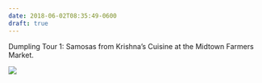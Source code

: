 ```yaml
---
date: 2018-06-02T08:35:49-0600
draft: true
---
```




Dumpling Tour 1: Samosas from Krishna’s Cuisine at the Midtown Farmers Market.

![](/images/2018/74e3494f1a.jpg)



